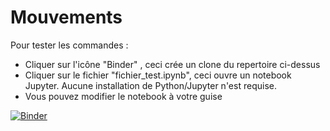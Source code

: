 # Mouvements

Pour tester les commandes :

* Cliquer sur l'icône "Binder" , ceci crée un clone du repertoire ci-dessus
* Cliquer sur le fichier "fichier_test.ipynb", ceci ouvre un notebook Jupyter. Aucune installation de Python/Jupyter n'est requise.
* Vous pouvez modifier le notebook à votre guise

[![Binder](https://mybinder.org/badge_logo.svg)](https://mybinder.org/v2/gh/nablanabla/Thesis/master)
